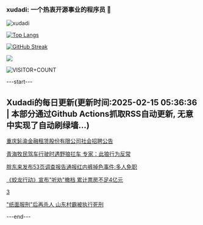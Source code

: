 ### xudadi: 一个热衷开源事业的程序员 👋

![xudadi](https://github-readme-stats-git-masterorgs-github-readme-stats-team.vercel.app/api?username=xudadi)

[![Top Langs](https://github-readme-stats.vercel.app/api/top-langs/?username=xudadi)](https://github.com/anuraghazra/github-readme-stats)

[![GitHub Streak](https://streak-stats.demolab.com?user=xudadi&locale=zh_Hans)](https://git.io/streak-stats)

![](https://raw.githubusercontent.com/xudadi/xudadi/main/assets/github-contribution-grid-snake.svg)

![VISITOR+COUNT](https://komarev.com/ghpvc/?username=xudadi&label=VISITOR+COUNT)


---start---

## Xudadi的每日更新(更新时间:2025-02-15 05:36:36 | 本部分通过Github Actions抓取RSS自动更新, 无意中实现了自动刷绿墙...)

[重庆鈊渝金融租赁股份有限公司社会招聘公告](https://www.gongkaoleida.com/article/2288821)

[青海牧民驾车行驶时遇野狼拦车 专家：此狼行为反常](https://m.163.com/news/article/JOCV7FPP051492T3.html)

[胖东来发布53页调查报告通报红内裤掉色事件:多人免职](https://m.163.com/news/article/JOCMQ0UQ0512B07B.html)

[《蛟龙行动》宣布"听劝"撤档 累计票房不足4亿元](https://m.163.com/news/article/JOCL0JPD0512B07B.html)

[3](https://m.163.com/touch/news/sub/domestic)

["纸面服刑"后再杀人 山东村霸被执行死刑](https://m.163.com/news/article/JOCPQS380512D3VJ.html)

---end---
